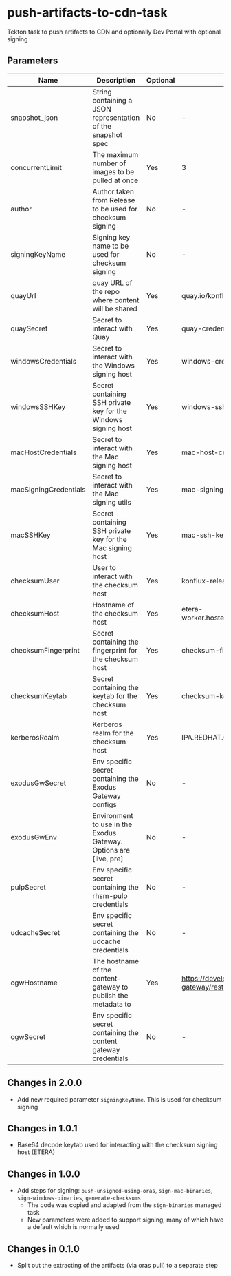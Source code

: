 # push-artifacts-to-cdn-task

Tekton task to push artifacts to CDN and optionally Dev Portal with optional signing

## Parameters

| Name                  | Description                                                       | Optional | Default value                                            |
|-----------------------|-------------------------------------------------------------------|----------|----------------------------------------------------------|
| snapshot_json         | String containing a JSON representation of the snapshot spec      | No       | -                                                        |
| concurrentLimit       | The maximum number of images to be pulled at once                 | Yes      | 3                                                        |
| author                | Author taken from Release to be used for checksum signing         | No       | -                                                        |
| signingKeyName        | Signing key name to be used for checksum signing                  | No       | -                                                        |
| quayUrl               | quay URL of the repo where content will be shared                 | Yes      | quay.io/konflux-artifacts                                |
| quaySecret            | Secret to interact with Quay                                      | Yes      | quay-credentials                                         |
| windowsCredentials    | Secret to interact with the Windows signing host                  | Yes      | windows-credentials                                      |
| windowsSSHKey         | Secret containing SSH private key for the Windows signing host    | Yes      | windows-ssh-key                                          |
| macHostCredentials    | Secret to interact with the Mac signing host                      | Yes      | mac-host-credentials                                     |
| macSigningCredentials | Secret to interact with the Mac signing utils                     | Yes      | mac-signing-credentials                                  |
| macSSHKey             | Secret containing SSH private key for the Mac signing host        | Yes      | mac-ssh-key                                              |
| checksumUser          | User to interact with the checksum host                           | Yes      | konflux-release-signing-sa                               |
| checksumHost          | Hostname of the checksum host                                     | Yes      | etera-worker.hosted.upshift.rdu2.redhat.com              |
| checksumFingerprint   | Secret containing the fingerprint for the checksum host           | Yes      | checksum-fingerprint                                     |
| checksumKeytab        | Secret containing the keytab for the checksum host                | Yes      | checksum-keytab                                          |
| kerberosRealm         | Kerberos realm for the checksum host                              | Yes      | IPA.REDHAT.COM                                           |
| exodusGwSecret        | Env specific secret containing the Exodus Gateway configs         | No       | -                                                        |
| exodusGwEnv           | Environment to use in the Exodus Gateway. Options are [live, pre] | No       | -                                                        |
| pulpSecret            | Env specific secret containing the rhsm-pulp credentials          | No       | -                                                        |
| udcacheSecret         | Env specific secret containing the udcache credentials            | No       | -                                                        |
| cgwHostname           | The hostname of the content-gateway to publish the metadata to    | Yes      | https://developers.redhat.com/content-gateway/rest/admin |
| cgwSecret             | Env specific secret containing the content gateway credentials    | No       | -                                                        |

## Changes in 2.0.0
* Add new required parameter `signingKeyName`. This is used for checksum signing

## Changes in 1.0.1
* Base64 decode keytab used for interacting with the checksum signing host (ETERA)

## Changes in 1.0.0
* Add steps for signing: `push-unsigned-using-oras`, `sign-mac-binaries`, `sign-windows-binaries`, `generate-checksums`
  * The code was copied and adapted from the `sign-binaries` managed task
  * New parameters were added to support signing, many of which have a default which is normally used

## Changes in 0.1.0
* Split out the extracting of the artifacts (via oras pull) to a separate step
